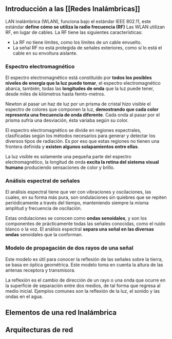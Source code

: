 ## Introducción a las [[Redes Inalámbricas]]
LAN inalámbrica (WLAN), funciona bajo el estándar IEEE 802.11, este estándar **define cómo se utiliza la radio frecuencia (RF)**
Las WLAN utilizan RF, en lugar de cables. La RF tiene las siguientes características:
- La RF no tiene límites, como los límites de un cable envuelto.
- La señal RF no está protegida de señales exteriores, como sí lo está el cable en su envoltura aislante. 
### Espectro electromagnético
El espectro electromagnético está constituido por **todos los posibles niveles de energía que la luz puede tomar**, el espectro electromagnético abarca, también, todas las **longitudes de onda** que la luz puede tener, desde miles de kilómetros hasta femto-metros. 

Newton al pasar un haz de luz por un prisma de cristal hizo visible el espectro de colores que componen la luz, **demostrando que cada color representa una frecuencia de onda diferente**. Cada onda al pasar por el prisma sufría una desviación, ésta variaba según su color.

El espectro electromagnético se divide en regiones espectrales, clasificadas según los métodos necesarios para generar y detectar los diversos tipos de radiación. Es por eso que estas regiones no tienen una frontera definida y **existen algunos solapamientos entre ellas**.

La luz visible es solamente una pequeña parte del espectro electromagnético, la longitud de onda **excita la retina del sistema visual humano** produciendo sensaciones de color y brillo.
### Análisis espectral de señales
El análisis espectral tiene que ver con vibraciones y oscilaciones, las cuales, en su forma más pura, son ondulaciones sin quiebres que se repiten periódicamente a través del tiempo, manteniendo siempre la misma amplitud y frecuencia de oscilación.

Estas ondulaciones se conocen como **ondas senoidales**, y son los componentes de prácticamente todas las señales conocidas, como el ruido blanco o la voz. El análisis espectral **separa una señal en las diversas ondas** senoidales que la conforman.

### Modelo de propagación de dos rayos de una señal
Este modelo es útil para conocer la reflexión de las señales sobre la tierra, se basa en óptica geométrica. Este modelo toma en cuenta la altura de las antenas receptora  y transmisora.

La reflexión es el cambio de dirección de un rayo o una onda que ocurre en la superficie de separación entre dos medios, de tal forma que regresa al medio inicial. Ejemplos comunes son la reflexión de la luz, el sonido y las ondas en el agua. 






## Elementos de una red Inalámbrica
## Arquitecturas de red
